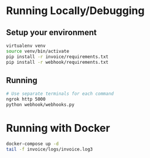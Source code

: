 # Running Locally/Debugging

## Setup your environment
```bash
virtualenv venv
source venv/bin/activate
pip install -r invoice/requirements.txt
pip install -r webhook/requirements.txt
```

## Running
```bash
# Use separate terminals for each command
ngrok http 5000
python webhook/webhooks.py
```

# Running with Docker
```bash
docker-compose up -d
tail -f invoice/logs/invoice.log3
```
